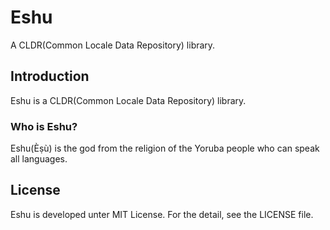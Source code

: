 Eshu
====

A CLDR(Common Locale Data Repository) library.

Introduction
------------

Eshu is a CLDR(Common Locale Data Repository) library.

### Who is Eshu?

Eshu(Èṣù) is the god from the religion of the Yoruba people who can speak all languages.

License
-------

Eshu is developed unter MIT License. For the detail, see the LICENSE file.
